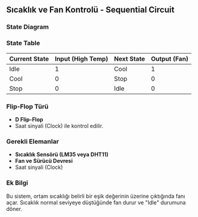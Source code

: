 ## Sıcaklık ve Fan Kontrolü - Sequential Circuit

### State Diagram



### State Table
| Current State | Input (High Temp) | Next State | Output (Fan) |
|---------------|-------------------|------------|--------------|
| Idle          | 1                | Cool       | 1            |
| Cool          | 0                | Stop       | 0            |
| Stop          | 0                | Idle       | 0            |

### Flip-Flop Türü
- **D Flip-Flop**
- Saat sinyali (Clock) ile kontrol edilir.

### Gerekli Elemanlar
- **Sıcaklık Sensörü (LM35 veya DHT11)**
- **Fan ve Sürücü Devresi**
- Saat sinyali (Clock)

### Ek Bilgi
Bu sistem, ortam sıcaklığı belirli bir eşik değerinin üzerine çıktığında fanı açar. Sıcaklık normal seviyeye düştüğünde fan durur ve "Idle" durumuna döner.
